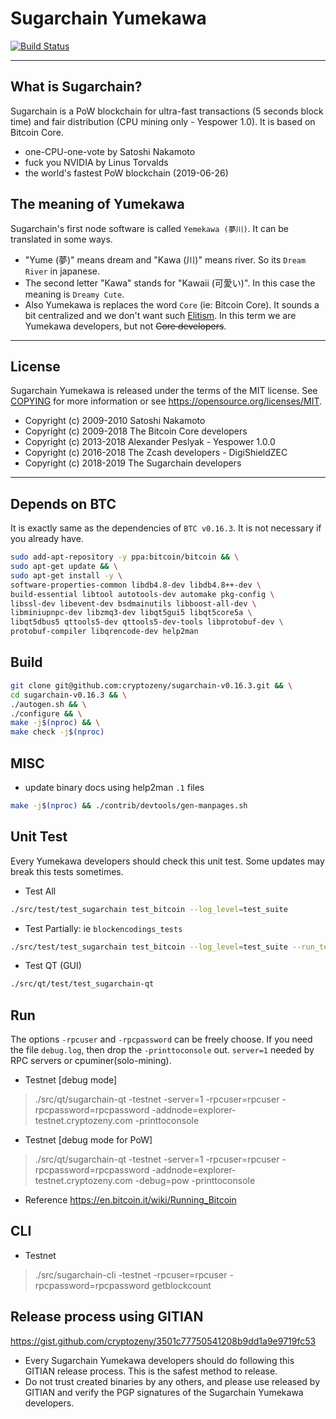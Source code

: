 Sugarchain Yumekawa
===================

[![Build Status](https://travis-ci.com/cryptozeny/sugarchain-v0.16.3.svg?token=KrYycpAcc7g95pAVRykP&branch=master-v0.16.3)](https://travis-ci.com/cryptozeny/sugarchain-v0.16.3)

-----

## What is Sugarchain?
Sugarchain is a PoW blockchain for ultra-fast transactions (5 seconds block time) and fair distribution (CPU mining only - Yespower 1.0). It is based on Bitcoin Core.
 - one-CPU-one-vote by Satoshi Nakamoto
 - fuck you NVIDIA by Linus Torvalds
 - the world's fastest PoW blockchain (2019-06-26)

## The meaning of Yumekawa
Sugarchain's first node software is called `Yemekawa (夢川)`. It can be translated in some ways.
 - "Yume (夢)" means dream and "Kawa (川)" means river. So its `Dream River` in japanese.
 - The second letter "Kawa" stands for "Kawaii (可愛い)". In this case the meaning is `Dreamy Cute`.
 - Also Yumekawa is replaces the word `Core` (ie: Bitcoin Core). It sounds a bit centralized and we don't want such [Elitism](https://en.wikipedia.org/wiki/Elitism). In this term we are Yumekawa developers, but not ~~Core developers~~.

-----

## License
Sugarchain Yumekawa is released under the terms of the MIT license. See [COPYING](COPYING) for more
information or see https://opensource.org/licenses/MIT.

- Copyright (c) 2009-2010 Satoshi Nakamoto
- Copyright (c) 2009-2018 The Bitcoin Core developers
- Copyright (c) 2013-2018 Alexander Peslyak - Yespower 1.0.0
- Copyright (c) 2016-2018 The Zcash developers - DigiShieldZEC
- Copyright (c) 2018-2019 The Sugarchain developers

-----

## Depends on BTC
It is exactly same as the dependencies of `BTC v0.16.3`. It is not necessary if you already have.

```bash
sudo add-apt-repository -y ppa:bitcoin/bitcoin && \
sudo apt-get update && \
sudo apt-get install -y \
software-properties-common libdb4.8-dev libdb4.8++-dev \
build-essential libtool autotools-dev automake pkg-config \
libssl-dev libevent-dev bsdmainutils libboost-all-dev \
libminiupnpc-dev libzmq3-dev libqt5gui5 libqt5core5a \
libqt5dbus5 qttools5-dev qttools5-dev-tools libprotobuf-dev \
protobuf-compiler libqrencode-dev help2man
```

## Build
```bash
git clone git@github.com:cryptozeny/sugarchain-v0.16.3.git && \
cd sugarchain-v0.16.3 && \
./autogen.sh && \
./configure && \
make -j$(nproc) && \
make check -j$(nproc)
```

## MISC
 * update binary docs using help2man `.1` files
```bash
make -j$(nproc) && ./contrib/devtools/gen-manpages.sh
```

## Unit Test
Every Yumekawa developers should check this unit test. Some updates may break this tests sometimes.

 * Test All
 ```bash
 ./src/test/test_sugarchain test_bitcoin --log_level=test_suite
 ```
 
 * Test Partially: ie `blockencodings_tests`
 ```bash
 ./src/test/test_sugarchain test_bitcoin --log_level=test_suite --run_test=blockencodings_tests
 ```
 
 * Test QT (GUI)
 ```bash
 ./src/qt/test/test_sugarchain-qt
 ```

## Run
The options `-rpcuser` and `-rpcpassword` can be freely choose. If you need the file `debug.log`, then drop the `-printtoconsole` out. `server=1` needed by RPC servers or cpuminer(solo-mining).

 * Testnet [debug mode]
 > ./src/qt/sugarchain-qt -testnet -server=1 -rpcuser=rpcuser -rpcpassword=rpcpassword -addnode=explorer-testnet.cryptozeny.com -printtoconsole

 * Testnet [debug mode for PoW]
 > ./src/qt/sugarchain-qt -testnet -server=1 -rpcuser=rpcuser -rpcpassword=rpcpassword -addnode=explorer-testnet.cryptozeny.com -debug=pow -printtoconsole

 * Reference https://en.bitcoin.it/wiki/Running_Bitcoin

## CLI
 * Testnet
 > ./src/sugarchain-cli -testnet -rpcuser=rpcuser -rpcpassword=rpcpassword getblockcount

## Release process using GITIAN

https://gist.github.com/cryptozeny/3501c77750541208b9dd1a9e9719fc53

 * Every Sugarchain Yumekawa developers should do following this GITIAN release process. This is the safest method to release.
 * Do not trust created binaries by any others, and please use released by GITIAN and verify the PGP signatures of the Sugarchain Yumekawa developers.
